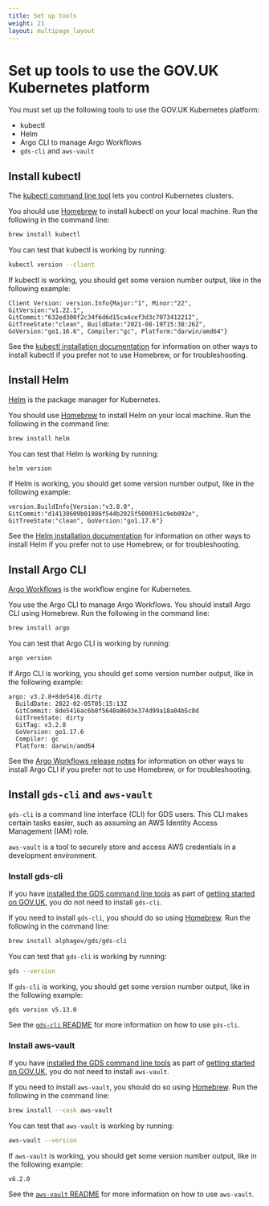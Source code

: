 ```yaml
---
title: Set up tools
weight: 21
layout: multipage_layout
---
```


# Set up tools to use the GOV.UK Kubernetes platform

You must set up the following tools to use the GOV.UK Kubernetes platform:

- kubectl
- Helm
- Argo CLI to manage Argo Workflows
- `gds-cli` and `aws-vault`

## Install kubectl

The [kubectl command line tool](https://kubernetes.io/docs/reference/kubectl/overview/) lets you control Kubernetes clusters.

You should use [Homebrew](https://brew.sh/) to install kubectl on your local machine. Run the following in the command line:

```sh
brew install kubectl
```

You can test that kubectl is working by running:

```sh
kubectl version --client
```

If kubectl is working, you should get some version number output, like in the following example:

```
Client Version: version.Info{Major:"1", Minor:"22", GitVersion:"v1.22.1", GitCommit:"632ed300f2c34f6d6d15ca4cef3d3c7073412212", GitTreeState:"clean", BuildDate:"2021-08-19T15:38:26Z", GoVersion:"go1.16.6", Compiler:"gc", Platform:"darwin/amd64"}
```

See the [kubectl installation documentation](https://kubernetes.io/docs/tasks/tools/install-kubectl-macos/) for information on other ways to install kubectl if you prefer not to use Homebrew, or for troubleshooting.

## Install Helm

[Helm](https://helm.sh/docs/) is the package manager for Kubernetes.

You should use [Homebrew](https://brew.sh/) to install Helm on your local machine. Run the following in the command line:

```sh
brew install helm
```

You can test that Helm is working by running:

```sh
helm version
```

If Helm is working, you should get some version number output, like in the following example:

```
version.BuildInfo{Version:"v3.8.0", GitCommit:"d14138609b01886f544b2025f5000351c9eb092e", GitTreeState:"clean", GoVersion:"go1.17.6"}
```

See the [Helm installation documentation](https://helm.sh/docs/intro/install/) for information on other ways to install Helm if you prefer not to use Homebrew, or for troubleshooting.

## Install Argo CLI

[Argo Workflows](https://argoproj.github.io/argo-workflows/) is the workflow engine for Kubernetes.

You use the Argo CLI to manage Argo Workflows. You should install Argo CLI using Homebrew. Run the following in the command line:

```sh
brew install argo
```

You can test that Argo CLI is working by running:

```sh
argo version
```

If Argo CLI is working, you should get some version number output, like in the following example:

```
argo: v3.2.8+8de5416.dirty
  BuildDate: 2022-02-05T05:15:13Z
  GitCommit: 8de5416ac6b8f5640a8603e374d99a18a04b5c8d
  GitTreeState: dirty
  GitTag: v3.2.8
  GoVersion: go1.17.6
  Compiler: gc
  Platform: darwin/amd64
```

See the [Argo Workflows release notes](https://github.com/argoproj/argo-workflows/releases) for information on other ways to install Argo CLI if you prefer not to use Homebrew, or for troubleshooting.

## Install `gds-cli` and `aws-vault`

`gds-cli` is a command line interface (CLI) for GDS users. This CLI makes certain tasks easier, such as assuming an AWS Identity Access Management (IAM) role.

`aws-vault` is a tool to securely store and access AWS credentials in a development environment.

### Install gds-cli

If you have [installed the GDS command line tools](https://docs.publishing.service.gov.uk/manual/get-started.html#3-install-gds-command-line-tools) as part of [getting started on GOV.UK](https://docs.publishing.service.gov.uk/manual/get-started.html), you do not need to install `gds-cli`.

If you need to install `gds-cli`, you should do so using [Homebrew](https://brew.sh/). Run the following in the command line:

```sh
brew install alphagov/gds/gds-cli
```

You can test that `gds-cli` is working by running:

```sh
gds --version
```

If `gds-cli` is working, you should get some version number output, like in the following example:

```
gds version v5.13.0
```

See the [`gds-cli` README](https://github.com/alphagov/gds-cli#readme) for more information on how to use `gds-cli`.

### Install aws-vault

If you have [installed the GDS command line tools](https://docs.publishing.service.gov.uk/manual/get-started.html#3-install-gds-command-line-tools) as part of [getting started on GOV.UK](https://docs.publishing.service.gov.uk/manual/get-started.html), you do not need to install `aws-vault`.

If you need to install `aws-vault`, you should do so using [Homebrew](https://brew.sh/). Run the following in the command line:

```sh
brew install --cask aws-vault
```

You can test that `aws-vault` is working by running:

```sh
aws-vault --version
```

If `aws-vault` is working, you should get some version number output, like in the following example:

```
v6.2.0
```

See the [`aws-vault` README](https://github.com/99designs/aws-vault#readme) for more information on how to use `aws-vault`.
